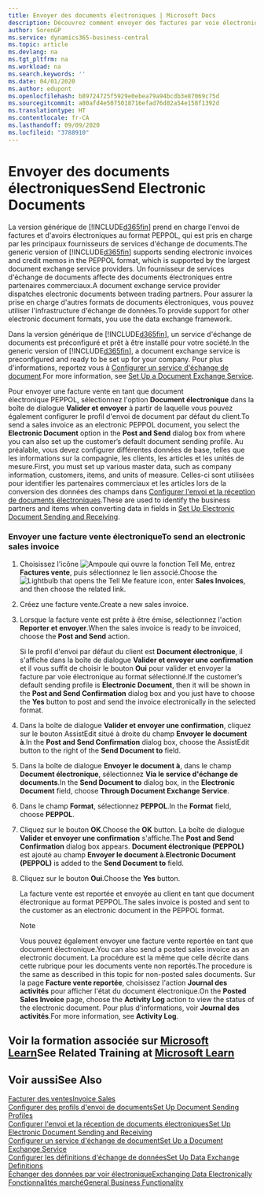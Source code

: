```yaml
---
title: Envoyer des documents électroniques | Microsoft Docs
description: Découvrez comment envoyer des factures par voie électronique.
author: SorenGP
ms.service: dynamics365-business-central
ms.topic: article
ms.devlang: na
ms.tgt_pltfrm: na
ms.workload: na
ms.search.keywords: ''
ms.date: 04/01/2020
ms.author: edupont
ms.openlocfilehash: b89724725f5929e0ebea79a94bcdb3e87069c75d
ms.sourcegitcommit: a80afd4e5075018716efad76d82a54e158f1392d
ms.translationtype: HT
ms.contentlocale: fr-CA
ms.lasthandoff: 09/09/2020
ms.locfileid: "3788910"
---
```

# <a name="send-electronic-documents"></a><span data-ttu-id="bc0a7-103">Envoyer des documents électroniques</span><span class="sxs-lookup"><span data-stu-id="bc0a7-103">Send Electronic Documents</span></span>
<span data-ttu-id="bc0a7-104">La version générique de [!INCLUDE[d365fin](includes/d365fin_md.md)] prend en charge l'envoi de factures et d'avoirs électroniques au format PEPPOL, qui est pris en charge par les principaux fournisseurs de services d'échange de documents.</span><span class="sxs-lookup"><span data-stu-id="bc0a7-104">The generic version of [!INCLUDE[d365fin](includes/d365fin_md.md)] supports sending electronic invoices and credit memos in the PEPPOL format, which is supported by the largest document exchange service providers.</span></span> <span data-ttu-id="bc0a7-105">Un fournisseur de services d'échange de documents affecte des documents électroniques entre partenaires commerciaux.</span><span class="sxs-lookup"><span data-stu-id="bc0a7-105">A document exchange service provider dispatches electronic documents between trading partners.</span></span> <span data-ttu-id="bc0a7-106">Pour assurer la prise en charge d'autres formats de documents électroniques, vous pouvez utiliser l'infrastructure d'échange de données.</span><span class="sxs-lookup"><span data-stu-id="bc0a7-106">To provide support for other electronic document formats, you use the data exchange framework.</span></span>  

 <span data-ttu-id="bc0a7-107">Dans la version générique de [!INCLUDE[d365fin](includes/d365fin_md.md)], un service d'échange de documents est préconfiguré et prêt à être installé pour votre société.</span><span class="sxs-lookup"><span data-stu-id="bc0a7-107">In the generic version of [!INCLUDE[d365fin](includes/d365fin_md.md)], a document exchange service is preconfigured and ready to be set up for your company.</span></span> <span data-ttu-id="bc0a7-108">Pour plus d'informations, reportez vous à [Configurer un service d'échange de document](across-how-to-set-up-a-document-exchange-service.md).</span><span class="sxs-lookup"><span data-stu-id="bc0a7-108">For more information, see [Set Up a Document Exchange Service](across-how-to-set-up-a-document-exchange-service.md).</span></span>  

 <span data-ttu-id="bc0a7-109">Pour envoyer une facture vente en tant que document électronique PEPPOL, sélectionnez l'option **Document électronique** dans la boîte de dialogue **Valider et envoyer** à partir de laquelle vous pouvez également configurer le profil d'envoi de document par défaut du client.</span><span class="sxs-lookup"><span data-stu-id="bc0a7-109">To send a sales invoice as an electronic PEPPOL document, you select the **Electronic Document** option in the **Post and Send** dialog box from where you can also set up the customer’s default document sending profile.</span></span> <span data-ttu-id="bc0a7-110">Au préalable, vous devez configurer différentes données de base, telles que les informations sur la compagnie, les clients, les articles et les unités de mesure.</span><span class="sxs-lookup"><span data-stu-id="bc0a7-110">First, you must set up various master data, such as company information, customers, items, and units of measure.</span></span> <span data-ttu-id="bc0a7-111">Celles-ci sont utilisées pour identifier les partenaires commerciaux et les articles lors de la conversion des données des champs dans [Configurer l'envoi et la réception de documents électroniques](across-how-to-set-up-electronic-document-sending-and-receiving.md).</span><span class="sxs-lookup"><span data-stu-id="bc0a7-111">These are used to identify the business partners and items when converting data in fields in [Set Up Electronic Document Sending and Receiving](across-how-to-set-up-electronic-document-sending-and-receiving.md).</span></span>  

### <a name="to-send-an-electronic-sales-invoice"></a><span data-ttu-id="bc0a7-112">Envoyer une facture vente électronique</span><span class="sxs-lookup"><span data-stu-id="bc0a7-112">To send an electronic sales invoice</span></span>  

1.  <span data-ttu-id="bc0a7-113">Choisissez l'icône ![Ampoule qui ouvre la fonction Tell Me](media/ui-search/search_small.png "Dites-moi ce que vous voulez faire"), entrez **Factures vente**, puis sélectionnez le lien associé.</span><span class="sxs-lookup"><span data-stu-id="bc0a7-113">Choose the ![Lightbulb that opens the Tell Me feature](media/ui-search/search_small.png "Tell me what you want to do") icon, enter **Sales Invoices**, and then choose the related link.</span></span>  

2.  <span data-ttu-id="bc0a7-114">Créez une facture vente.</span><span class="sxs-lookup"><span data-stu-id="bc0a7-114">Create a new sales invoice.</span></span>  

3.  <span data-ttu-id="bc0a7-115">Lorsque la facture vente est prête à être émise, sélectionnez l'action **Reporter et envoyer**.</span><span class="sxs-lookup"><span data-stu-id="bc0a7-115">When the sales invoice is ready to be invoiced, choose the **Post and Send** action.</span></span>  

     <span data-ttu-id="bc0a7-116">Si le profil d'envoi par défaut du client est **Document électronique**, il s'affiche dans la boîte de dialogue **Valider et envoyer une confirmation** et il vous suffit de choisir le bouton **Oui** pour valider et envoyer la facture par voie électronique au format sélectionné.</span><span class="sxs-lookup"><span data-stu-id="bc0a7-116">If the customer’s default sending profile is **Electronic Document**, then it will be shown in the **Post and Send Confirmation** dialog box and you just have to choose the **Yes** button to post and send the invoice electronically in the selected format.</span></span>  

4.  <span data-ttu-id="bc0a7-117">Dans la boîte de dialogue **Valider et envoyer une confirmation**, cliquez sur le bouton AssistEdit situé à droite du champ **Envoyer le document à**.</span><span class="sxs-lookup"><span data-stu-id="bc0a7-117">In the **Post and Send Confirmation** dialog box, choose the AssistEdit button to the right of the **Send Document to** field.</span></span>  

5.  <span data-ttu-id="bc0a7-118">Dans la boîte de dialogue **Envoyer le document à**, dans le champ **Document électronique**, sélectionnez **Via le service d'échange de documents**.</span><span class="sxs-lookup"><span data-stu-id="bc0a7-118">In the **Send Document to** dialog box, in the **Electronic Document** field, choose **Through Document Exchange Service**.</span></span>  

6.  <span data-ttu-id="bc0a7-119">Dans le champ **Format**, sélectionnez **PEPPOL**.</span><span class="sxs-lookup"><span data-stu-id="bc0a7-119">In the **Format** field, choose **PEPPOL**.</span></span>  

7.  <span data-ttu-id="bc0a7-120">Cliquez sur le bouton **OK**.</span><span class="sxs-lookup"><span data-stu-id="bc0a7-120">Choose the **OK** button.</span></span> <span data-ttu-id="bc0a7-121">La boîte de dialogue **Valider et envoyer une confirmation** s'affiche.</span><span class="sxs-lookup"><span data-stu-id="bc0a7-121">The **Post and Send Confirmation** dialog box appears.</span></span> <span data-ttu-id="bc0a7-122">**Document électronique (PEPPOL)** est ajouté au champ **Envoyer le document à**.</span><span class="sxs-lookup"><span data-stu-id="bc0a7-122">**Electronic Document (PEPPOL)** is added to the **Send Document to** field.</span></span>  

8.  <span data-ttu-id="bc0a7-123">Cliquez sur le bouton **Oui**.</span><span class="sxs-lookup"><span data-stu-id="bc0a7-123">Choose the **Yes** button.</span></span>  

     <span data-ttu-id="bc0a7-124">La facture vente est reportée et envoyée au client en tant que document électronique au format PEPPOL.</span><span class="sxs-lookup"><span data-stu-id="bc0a7-124">The sales invoice is posted and sent to the customer as an electronic document in the PEPPOL format.</span></span>  

    > [!NOTE]  
    >  <span data-ttu-id="bc0a7-125">Vous pouvez également envoyer une facture vente reportée en tant que document électronique.</span><span class="sxs-lookup"><span data-stu-id="bc0a7-125">You can also send a posted sales invoice as an electronic document.</span></span> <span data-ttu-id="bc0a7-126">La procédure est la même que celle décrite dans cette rubrique pour les documents vente non reportés.</span><span class="sxs-lookup"><span data-stu-id="bc0a7-126">The procedure is the same as described in this topic for non-posted sales documents.</span></span> <span data-ttu-id="bc0a7-127">Sur la page **Facture vente reportée**, choisissez l'action **Journal des activités** pour afficher l'état du document électronique.</span><span class="sxs-lookup"><span data-stu-id="bc0a7-127">On the **Posted Sales Invoice** page, choose the **Activity Log** action to view the status of the electronic document.</span></span> <span data-ttu-id="bc0a7-128">Pour plus d'informations, voir **Journal des activités**.</span><span class="sxs-lookup"><span data-stu-id="bc0a7-128">For more information, see **Activity Log**.</span></span>  

## <a name="see-related-training-at-microsoft-learn"></a><span data-ttu-id="bc0a7-129">Voir la formation associée sur [Microsoft Learn](/learn/modules/electronic-documents-dynamics-365-business-central/index)</span><span class="sxs-lookup"><span data-stu-id="bc0a7-129">See Related Training at [Microsoft Learn](/learn/modules/electronic-documents-dynamics-365-business-central/index)</span></span>

## <a name="see-also"></a><span data-ttu-id="bc0a7-130">Voir aussi</span><span class="sxs-lookup"><span data-stu-id="bc0a7-130">See Also</span></span>  
[<span data-ttu-id="bc0a7-131">Facturer des ventes</span><span class="sxs-lookup"><span data-stu-id="bc0a7-131">Invoice Sales</span></span>](sales-how-invoice-sales.md)  
[<span data-ttu-id="bc0a7-132">Configurer des profils d'envoi de documents</span><span class="sxs-lookup"><span data-stu-id="bc0a7-132">Set Up Document Sending Profiles</span></span>](sales-how-setup-document-send-profiles.md)  
[<span data-ttu-id="bc0a7-133">Configurer l'envoi et la réception de documents électroniques</span><span class="sxs-lookup"><span data-stu-id="bc0a7-133">Set Up Electronic Document Sending and Receiving</span></span>](across-how-to-set-up-electronic-document-sending-and-receiving.md)  
[<span data-ttu-id="bc0a7-134">Configurer un service d'échange de document</span><span class="sxs-lookup"><span data-stu-id="bc0a7-134">Set Up a Document Exchange Service</span></span>](across-how-to-set-up-a-document-exchange-service.md)  
[<span data-ttu-id="bc0a7-135">Configurer les définitions d'échange de données</span><span class="sxs-lookup"><span data-stu-id="bc0a7-135">Set Up Data Exchange Definitions</span></span>](across-how-to-set-up-data-exchange-definitions.md)  
[<span data-ttu-id="bc0a7-136">Échanger des données par voir électronique</span><span class="sxs-lookup"><span data-stu-id="bc0a7-136">Exchanging Data Electronically</span></span>](across-data-exchange.md)  
[<span data-ttu-id="bc0a7-137">Fonctionnalités marché</span><span class="sxs-lookup"><span data-stu-id="bc0a7-137">General Business Functionality</span></span>](ui-across-business-areas.md)  

